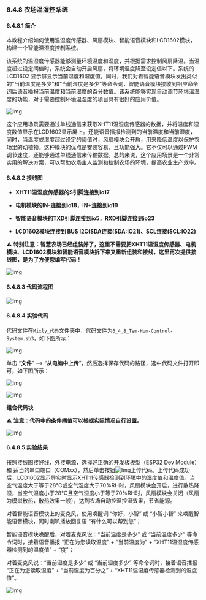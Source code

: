 ### 6.4.8 农场温湿控系统

#### 6.4.8.1 简介

本教程介绍如何使用温湿度传感器、风扇模块、智能语音模块和LCD1602模块，构建一个智能温湿度控制系统。

该系统的温湿度传感器能够测量环境温度和湿度，并根据需求控制风扇降温。当温度超过设定阈值时，系统会自动开启风扇，将环境温度降至设定值以下。系统的 LCD1602 显示屏显示当前温度和湿度值。同时，我们对着智能语音模块发出类似的“当前温度是多少”和“当前湿度是多少”等命令词，智能语音模块接收到相应命令词后语音播报当前温度和当前湿度的百分数值。该系统能够实现自动调节环境温湿度的功能，对于需要控制环境温湿度的项目具有很好的应用价值。

![Img](../media/cout7.png)

这个应用场景需要通过单线通信来获取XHT11温湿度传感器的数据，并将温度和湿度数值显示在LCD1602显示屏上。还能语音播报检测到的当前温度和当前湿度，同时，当温度或湿度超过设定的阈值时，风扇模块会开启，用来降低温度以保护农场里的动植物。这种模块的优点是安装容易，且功能强大。它不仅可以通过PWM调节速度，还能够通过单线通信来传输数据。总的来说，这个应用场景是一个非常实用的解决方案，可以帮助农场主人监测和控制农场的环境，提高农业生产效率。

#### 6.4.8.2 接线图

- **XHT11温湿度传感器的S引脚连接到io17**

- **电机模块的IN-连接到io18，IN+连接到io19**

- **智能语音模块的TXD引脚连接到io5，RXD引脚连接到io23**

- **LCD1602模块连接到 BUS I2C(SDA连接(SDA:IO21)、SCL连接(SCL:IO22)**

⚠️ **特别注意：智慧农场已经组装好了，这里不需要把XHT11温湿度传感器、电机模块、LCD1602模块和智能语音模块拆下来又重新组装和接线，这里再次提供接线图，是为了方便您编写代码！**

![Img](../media/couj74.png)

#### 6.4.8.3 代码流程图

![Img](../media/flo7.png)

#### 6.4.8.4 实验代码

代码文件在`Mixly_代码`文件夹中，代码文件为`6_4_8_Tem-Hum-Control-System.sb3`，如下图所示：

![Img](../media/acouj-029.png)

单击 “**文件**” --> “**从电脑中上传**”，然后选择保存代码的路径，选中代码文件打开即可，如下图所示：

![Img](../media/acouj-00.png)

![Img](../media/acouj-029-1.png)

**组合代码块**

⚠️ **注意：代码中的条件阈值可以根据实际情况自行设置。**

![Img](../media/Mixly-code29.png)

#### 6.4.8.5 实验结果

按照接线图接好线，外接电源，选择好正确的开发板板型（ESP32 Dev Module）和 适当的串口端口（COMxx），然后单击按钮![Img](../media/upload2.png)上传代码。上传代码成功后，LCD1602显示屏实时显示XHT11传感器检测到环境中的湿度值和温度值。当空气温度大于等于28℃或空气湿度大于70%RH时，风扇模块会开启，进行散热降湿，当空气温度小于28℃且空气湿度小于等于70%RH时，风扇模块会关闭（风扇为模拟散热，散热效果一般），达到农场自动控温控湿效果，节省能源。

对着智能语音模块上的麦克风，使用唤醒词 “你好，小智” 或 “小智小智” 来唤醒智能语音模块，同时喇叭播放回复语 “有什么可以帮到您”；

智能语音模块唤醒后，对着麦克风说：“当前温度是多少” 或 “当前温度多少” 等命令词时，接着语音播报 “正在为您读取温度” + “当前温度为” + “XHT11温湿度传感器检测到的温度值”  + “度”；

对着麦克风说：“当前湿度是多少” 或 “当前湿度多少” 等命令词时，接着语音播报 “正在为您读取湿度” + “当前湿度为百分之” + “XHT11温湿度传感器检测到的湿度值”。

![Img](../media/Tem-Hum-Control-System.gif)
